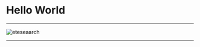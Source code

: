 # Hello World
-------------------------------------------------------------------------------------------------
![eteseaarch](https://cdn.donmai.us/sample/d2/65/__superman_clark_kent_lois_lane_and_jimmy_olsen_dc_comics_and_2_more_drawn_by_barlee__sample-d26591025f55eda7e6cd14173ff4220d.jpg)

-------------------------------------------------------------------------------------------------
